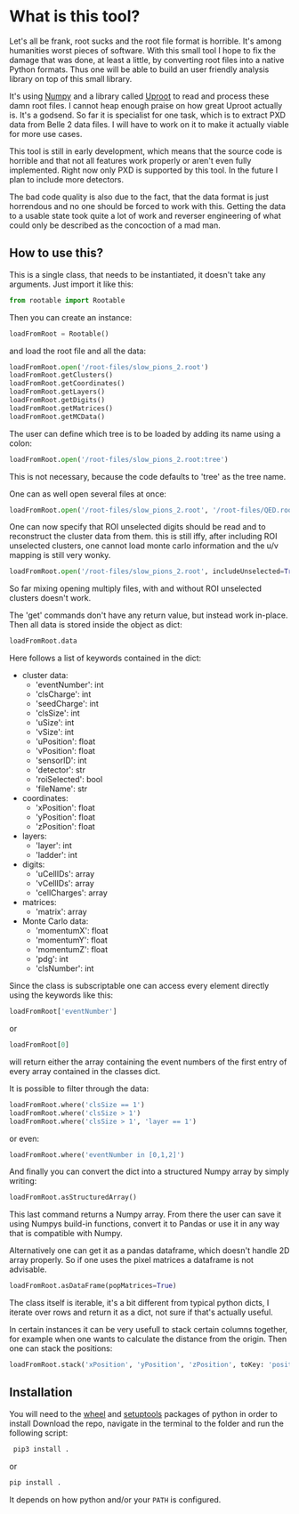 # What is this tool?

Let's all be frank, root sucks and the root file format is horrible.
It's among humanities worst pieces of software. With this small tool I hope to fix
the damage that was done, at least a little, by converting root files into a
native Python formats. Thus one will be able to build an user friendly analysis
library on top of this small library.

It's using [Numpy](https://numpy.org) and a library called [Uproot](https://github.com/scikit-hep/uproot5)
to read and process these damn root files. I cannot heap enough praise on how
great Uproot actually is. It's a godsend. So far it is specialist for one task,
which is to extract PXD data from Belle 2 data files. I will have to work on it
to make it actually viable for more use cases.

This tool is still in early development, which means that the source code is horrible
and that not all features work properly or aren't even fully implemented. Right now
only PXD is supported by this tool. In the future I plan to include more detectors.

The bad code quality is also due to the fact, that the data format is just horrendous
and no one should be forced to work with this. Getting the data to a usable state took
quite a lot of work and reverser engineering of what could only be described as the
concoction of a mad man.

## How to use this?

This is a single class, that needs to be instantiated, it doesn't take any arguments.
Just import it like this:

```python
from rootable import Rootable
```

Then you can create an instance:

```python
loadFromRoot = Rootable()
```

and load the root file and all the data:

```python
loadFromRoot.open('/root-files/slow_pions_2.root')
loadFromRoot.getClusters()
loadFromRoot.getCoordinates()
loadFromRoot.getLayers()
loadFromRoot.getDigits()
loadFromRoot.getMatrices()
loadFromRoot.getMCData()
```

The user can define which tree is to be loaded by adding its name using a colon:

```python
loadFromRoot.open('/root-files/slow_pions_2.root:tree')
```

This is not necessary, because the code defaults to 'tree' as the tree name.

One can as well open several files at once:

```python
loadFromRoot.open('/root-files/slow_pions_2.root', '/root-files/QED.root')
```

One can now specify that ROI unselected digits should be read and to reconstruct
the cluster data from them. this is still iffy, after including ROI unselected
clusters, one cannot load monte carlo information and the u/v mapping is still
very wonky.

```python
loadFromRoot.open('/root-files/slow_pions_2.root', includeUnselected=True)
```

So far mixing opening multiply files, with and without ROI unselected clusters
doesn't work.


The 'get' commands don't have any return value, but instead work in-place.
Then all data is stored inside the object as dict:

```python
loadFromRoot.data
```

Here follows a list of keywords contained in the dict:

- cluster data:
    - 'eventNumber': int
    - 'clsCharge': int
    - 'seedCharge': int
    - 'clsSize': int
    - 'uSize': int
    - 'vSize': int
    - 'uPosition': float
    - 'vPosition': float
    - 'sensorID': int
    - 'detector': str
    - 'roiSelected': bool
    - 'fileName': str
- coordinates:
    - 'xPosition': float
    - 'yPosition': float
    - 'zPosition': float
- layers:
    - 'layer': int
    - 'ladder': int
- digits:
    - 'uCellIDs': array
    - 'vCellIDs': array
    - 'cellCharges': array
- matrices:
    - 'matrix': array
- Monte Carlo data:
    - 'momentumX': float
    - 'momentumY': float
    - 'momentumZ': float
    - 'pdg': int
    - 'clsNumber': int

Since the class is subscriptable one can access every element directly using the keywords
like this:

```python
loadFromRoot['eventNumber']
```

or

```python
loadFromRoot[0]
```

will return either the array containing the event numbers of the first entry of every
array contained in the classes dict.

It is possible to filter through the data:

```python
loadFromRoot.where('clsSize == 1')
loadFromRoot.where('clsSize > 1')
loadFromRoot.where('clsSize > 1', 'layer == 1')
```

or even:

```python
loadFromRoot.where('eventNumber in [0,1,2]')
```

And finally you can convert the dict into a structured Numpy array by simply writing:

```python
loadFromRoot.asStructuredArray()
```

This last command returns a Numpy array. From there the user can save it using
Numpys build-in functions, convert it to Pandas or use it in any way that is
compatible with Numpy.

Alternatively one can get it as a pandas dataframe, which doesn't handle 2D array
properly. So if one uses the pixel matrices a dataframe is not advisable.

```python
loadFromRoot.asDataFrame(popMatrices=True)
```


The class itself is iterable, it's a bit different from typical python dicts,
I iterate over rows and return it as a dict, not sure if that's actually useful.

In certain instances it can be very usefull to stack certain columns together, for
example when one wants to calculate the distance from the origin. Then one can
stack the positions:

```python
loadFromRoot.stack('xPosition', 'yPosition', 'zPosition', toKey: 'position')
```


## Installation

You will need to the [wheel](https://pypi.org/project/wheel/) and [setuptools](https://pypi.org/project/setuptools/) packages of python in order to install
Download the repo, navigate in the terminal to the folder and run the following script:

```zsh
 pip3 install .
```

or

```zsh
pip install .
```

It depends on how python and/or your `PATH` is configured.
